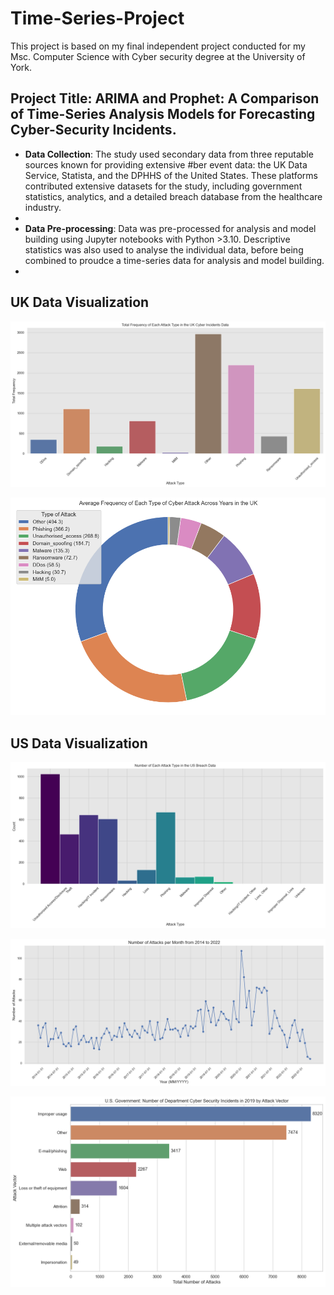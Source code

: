 # Time-Series-Project
This project is based on my final independent project conducted for my Msc. Computer Science with Cyber security degree at the University of York.

## Project Title: ARIMA and Prophet: A Comparison of Time-Series Analysis Models for Forecasting Cyber-Security Incidents.

-  **Data Collection**:   The study used secondary data from three reputable sources known for providing extensive #ber event data: the UK Data Service, Statista, and the DPHHS of the United States. These platforms contributed extensive datasets for the study, including government statistics, analytics, and a detailed breach database from the healthcare industry.
-    
- **Data Pre-processing**: Data was pre-processed for analysis and model building using Jupyter notebooks with Python >3.10. Descriptive statistics was also used to analyse the individual data, before being combined to proudce a time-series data for analysis and model building.
- 

   ## UK Data Visualization

  

![UK cyber incidence](Data-Sets/uk_barcharts.png)  







![pie chart](Data-Sets/uk_piechart.png)





   ## US Data Visualization   





   ![US bar charts](Data-Sets/US_barcharts.png)  






   ![US data plots](Data-Sets/US_plots.png)  


   



   ![US statista data 2019](Data-Sets/US_statista.png)


   







   


   


   

